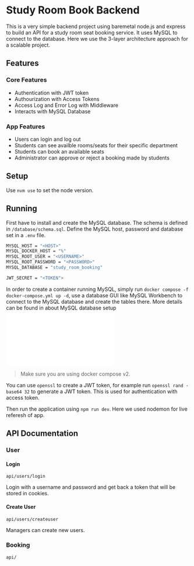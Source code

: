 # Study Room Book Backend
This is a very simple backend project using baremetal node.js and express to build an API for a study room seat booking service. It uses MySQL to connect to the database. Here we use the 3-layer architecture approach for a scalable project.

## Features
### Core Features
- Authentication with JWT token
- Authourization with Access Tokens
- Access Log and Error Log with Middleware
- Interacts with MySQL Database

### App Features
- Users can login and log out
- Students can see availble rooms/seats for their specific department
- Students can book an available seats
- Administrator can approve or reject a booking made by students

## Setup
Use `nvm use` to set the node version.

## Running
First have to install and create the MySQL database. The schema is defined in `/database/schema.sql`. Define the MySQL host, password and database set in a `.env` file.

```sh
MYSQL_HOST = "<HOST>"
MYSQL_DOCKER_HOST = "%"
MYSQL_ROOT_USER = "<USERNAME>"
MYSQL_ROOT_PASSWORD = "<PASSWORD>"
MYSQL_DATABASE = "study_room_booking"

JWT_SECRET = "<TOKEN">
```

In order to create a container running MySQL, simply run `docker compose -f docker-compose.yml up -d`, use a database GUI like MySQL Workbench to connect to the MySQL database and create the tables there. More details can be found in about MySQL database setup ![here](./docs/01_SQL.md)

> Make sure you are using docker compose v2.

You can use `openssl` to create a JWT token, for example run `openssl rand -base64 32` to generate a JWT token. This is used for authentication with access token.

Then run the application using `npm run dev`. Here we used nodemon for live referesh of app.



## API Documentation

### User
#### Login
```
api/users/login
```
Login with a username and password and get back a token that will be stored in cookies.
#### Create User
```
api/users/createuser
```
Managers can create new users.

### Booking
```
api/
```